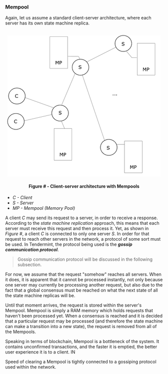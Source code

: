 ### Mempool

Again, let us assume a standard client-server architecture, where each server has its own state machine replica. 

<br/>
<div align='center'> 
	<img src="https://github.com/lukamiletic95/papers/blob/master/images/fig7.png" />
	<h4>Figure # - Client-server architecture with Mempools</h4>
</div>

* *C - Client*
* *S - Server*
* *MP - Mempool (Memory Pool)*

A client *C* may send its request to a server, in order to receive a response. According to the *state machine replication* approach, this means that each server must receive this request and then process it. Yet, as shown in *Figure #*, a client *C* is connected to only one server *S*. In order for that request to reach other servers in the network, a protocol of some sort must be used. In Tendermint, the protocol being used is the ***gossip communication protocol***.

> Gossip communication protocol will be discussed in the following subsection.

For now, we assume that the request "somehow" reaches all servers. When it does, it is apparent that it cannot be processed instantly, not only because one server may currently be processing another request, but also due to the fact that a global consensus must be reached on what the next state of all the state machine replicas will be.

Until that moment arrives, the request is stored within the server's Mempool. Mempool is simply a RAM memory which holds requests that haven't been processed yet. When a consensus is reached and it is decided that a particular request may be processed (and therefore the state machine can make a transition into a new state), the request is removed from all of the Mempools.

Speaking in terms of blockchain, Mempool is a bottleneck of the system. It contains unconfirmed transactions, and the faster it is emptied, the better user experience it is to a client. IN 

Speed of clearing a Mempool is tightly connected to a gossiping protocol used within the network.
<!--stackedit_data:
eyJoaXN0b3J5IjpbLTk0NjExMDI4NSwtODE4OTMxNzkzXX0=
-->